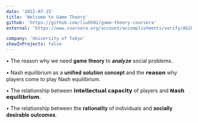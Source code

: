 ```yaml
---
date: '2022-07-15'
title: 'Welcome to Game Theory'
github: 'https://github.com/liuhh02/game-theory-coursera'
external: 'https://www.coursera.org/account/accomplishments/verify/AG28TYPGQKTE/'

company: 'University of Tokyo'
showInProjects: false
---
```


• The reason why we need 𝐠𝐚𝐦𝐞 𝐭𝐡𝐞𝐨𝐫𝐲 to 𝒂𝒏𝒂𝒍𝒚𝒛𝒆 social problems.

• Nash equilibrium as a 𝐮𝐧𝐢𝐟𝐢𝐞𝐝 𝐬𝐨𝐥𝐮𝐭𝐢𝐨𝐧 𝐜𝐨𝐧𝐜𝐞𝐩𝐭 and the 𝗿𝗲𝗮𝘀𝗼𝗻 why players come to play Nash equilibrium.

• The relationship between 𝗶𝗻𝘁𝗲𝗹𝗹𝗲𝗰𝘁𝘂𝗮𝗹 𝗰𝗮𝗽𝗮𝗰𝗶𝘁𝘆 of players and 𝗡𝗮𝘀𝗵 𝗲𝗾𝘂𝗶𝗹𝗶𝗯𝗿𝗶𝘂𝗺.

• The relationship between the 𝐫𝐚𝐭𝐢𝐨𝐧𝐚𝐥𝐢𝐭𝐲 of individuals and 𝐬𝐨𝐜𝐢𝐚𝐥𝐥𝐲 𝐝𝐞𝐬𝐢𝐫𝐚𝐛𝐥𝐞 𝐨𝐮𝐭𝐜𝐨𝐦𝐞𝐬.
